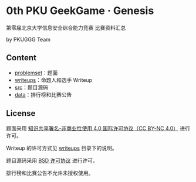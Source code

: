 # 0th PKU GeekGame · Genesis

第零届北京大学信息安全综合能力竞赛 比赛资料汇总

by PKUGGG Team



## Content

- [problemset](problemset/)：题面
- [writeups](writeups/)：命题人和选手 Writeup
- [src](src/)：题目源码
- [data](data/)：排行榜和比赛公告



## License

题面采用 [知识共享署名-非商业性使用 4.0 国际许可协议（CC BY-NC 4.0）](http://creativecommons.org/licenses/by-nc/4.0/) 进行许可。

Writeup 的许可方式见 [writeups](writeups/) 目录下的说明。

题目源码采用 [BSD 许可协议](https://opensource.org/licenses/BSD-3-Clause) 进行许可。

排行榜和比赛公告不允许未授权使用。

